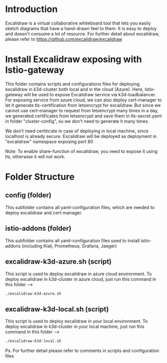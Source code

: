# Introduction
Excalidraw is a virtual collaborative whiteboard tool that lets you easily sketch diagrams that have a hand-drawn feel to them. It is easy to deploy and doesn't consume a lot of resource. 
For further detail about excalidraw, please refer to https://github.com/excalidraw/excalidraw

# Install Excalidraw exposing with Istio-gateway

This folder contains scripts and configurations files for deploying excalidraw in k3d-cluster both local and in the cloud (Azure). Here, Istio-gateway will be used to expose Excalidraw service via k3d-loadbalancer. For exposing service from azure cloud, we can also deploy cert-manager to let it generate tls-certification from letsencrypt for excalidraw. But since we cannot use cert-manager to request from letsencrypt many times in a day, we generated certificates from letsencrypt and save them in tls-secret.yaml in folder "cluster-config", so we don't need to generate it many times.

We don't need certiticate in case of deploying in local machine, since localhost is already secure. Excalidraw will be deployed as deployment in "excalidraw" namespace exposing port 80

Note: To enable share-function of excalidraw, you need to expose it using tls, otherwise it will not work.

# Folder Structure
## config (folder)

This subfolder contains all yaml-configuration files, which are needed to deploy excalidraw and cert-manager.

## istio-addons (folder)
This subfolder contains all yaml-configuration files used to install istio-addons (including Kiali, Prometheus, Grafana, Jaeger)

## excalidraw-k3d-azure.sh (script)
This script is used to deploy excalidraw in azure cloud environment. 
To deploy excalidraw in k3d-cluster in azure cloud, just run this command in this folder -->

```bash
./excalidraw-k3d-azure.sh
```

## excalidraw-k3d-local.sh (script)
This script is used to deploy excalidraw in your local environment.
To deploy excalidraw in k3d-cluster in your local machine, just run this command in this folder -->

```bash
./excalidraw-k3d-local.sh
```

Ps. For further detail please refer to comments in scripts and configuration files

